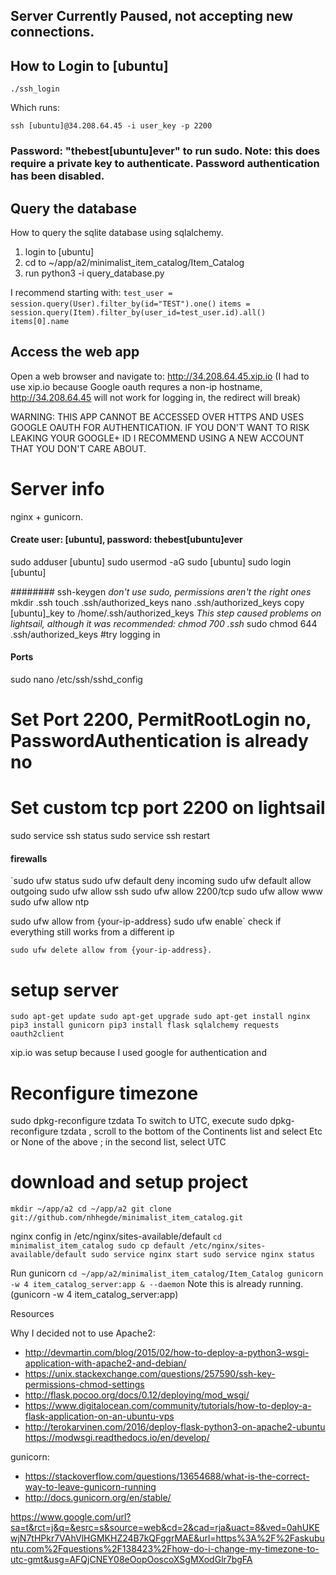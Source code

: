 ## Server Currently Paused, not accepting new connections. 

## How to Login to [ubuntu]
`./ssh_login`

Which runs:

`ssh [ubuntu]@34.208.64.45 -i user_key -p 2200`
### Password: "thebest[ubuntu]ever" to run sudo. Note: this does require a private key to authenticate. Password authentication has been disabled.

## Query the database
How to query the sqlite database using sqlalchemy.

1. login to [ubuntu]
2. cd to ~/app/a2/minimalist_item_catalog/Item_Catalog
3. run python3 -i query_database.py

I recommend starting with:
`test_user = session.query(User).filter_by(id="TEST").one()`
`items = session.query(Item).filter_by(user_id=test_user.id).all()`
`items[0].name`

## Access the web app
Open a web browser and navigate to: 
http://34.208.64.45.xip.io
(I had to use xip.io because Google oauth requres a non-ip hostname, http://34.208.64.45 will not work for logging in, the redirect will break)

WARNING: THIS APP CANNOT BE ACCESSED OVER HTTPS AND USES GOOGLE OAUTH FOR AUTHENTICATION. IF YOU DON'T WANT TO RISK LEAKING YOUR GOOGLE+ ID I RECOMMEND USING A NEW ACCOUNT THAT YOU DON'T CARE ABOUT. 

# Server info

nginx + gunicorn. 

#### Create user: [ubuntu], password: thebest[ubuntu]ever
sudo adduser [ubuntu]
sudo usermod -aG sudo [ubuntu]
sudo login [ubuntu]


######## ssh-keygen
*don't use sudo, permissions aren't the right ones*
mkdir .ssh
touch .ssh/authorized_keys
nano .ssh/authorized_keys
copy [ubuntu]_key to /home/.ssh/authorized_keys
*This step caused problems on lightsail, although it was recommended: chmod 700 .ssh*
sudo chmod 644 .ssh/authorized_keys
#try logging in




#### Ports
sudo nano /etc/ssh/sshd_config
# Set Port 2200, PermitRootLogin no, PasswordAuthentication is already no
# Set custom tcp port 2200 on lightsail

sudo service ssh status
sudo service ssh restart

#### firewalls
`sudo ufw status
sudo ufw default deny incoming
sudo ufw default allow outgoing
sudo ufw allow ssh
sudo ufw allow 2200/tcp
sudo ufw allow www
sudo ufw allow ntp

sudo ufw allow from {your-ip-address}
sudo ufw enable`
check if everything still works from a different ip

`sudo ufw delete allow from {your-ip-address}.`









# setup server
`sudo apt-get update
sudo apt-get upgrade
sudo apt-get install nginx
pip3 install gunicorn
pip3 install flask sqlalchemy requests oauth2client`

xip.io was setup because I used google for authentication and 

# Reconfigure timezone
sudo dpkg-reconfigure tzdata
To switch to UTC, execute sudo dpkg-reconfigure tzdata , scroll to the bottom of the Continents list and select Etc or None of the above ; in the second list, select UTC


# download and setup project



`mkdir ~/app/a2
cd ~/app/a2
git clone git://github.com/nhhegde/minimalist_item_catalog.git`

nginx config in /etc/nginx/sites-available/default
`cd minimalist_item_catalog
sudo cp default /etc/nginx/sites-available/default
sudo service nginx start
sudo service nginx status`

Run gunicorn
`cd ~/app/a2/minimalist_item_catalog/Item_Catalog
gunicorn -w 4 item_catalog_server:app & --daemon`
Note this is already running. (gunicorn -w 4 item_catalog_server:app)


Resources 

Why I decided not to use Apache2:

- http://devmartin.com/blog/2015/02/how-to-deploy-a-python3-wsgi-application-with-apache2-and-debian/
- https://unix.stackexchange.com/questions/257590/ssh-key-permissions-chmod-settings
- http://flask.pocoo.org/docs/0.12/deploying/mod_wsgi/
- https://www.digitalocean.com/community/tutorials/how-to-deploy-a-flask-application-on-an-ubuntu-vps
- http://terokarvinen.com/2016/deploy-flask-python3-on-apache2-ubuntu
https://modwsgi.readthedocs.io/en/develop/

gunicorn: 

- https://stackoverflow.com/questions/13654688/what-is-the-correct-way-to-leave-gunicorn-running
- http://docs.gunicorn.org/en/stable/

https://www.google.com/url?sa=t&rct=j&q=&esrc=s&source=web&cd=2&cad=rja&uact=8&ved=0ahUKEwjN7tHPkr7VAhVlHGMKHZ24B7kQFggrMAE&url=https%3A%2F%2Faskubuntu.com%2Fquestions%2F138423%2Fhow-do-i-change-my-timezone-to-utc-gmt&usg=AFQjCNEY08eOopOoscoXSgMXodGlr7bgFA
